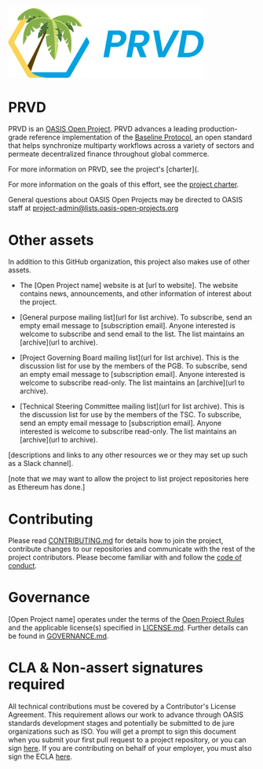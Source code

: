 <img src="artwork/prvd.png" width="400">

# PRVD

PRVD is an [OASIS Open Project](https://oasis-open-projects.org/). PRVD advances a leading production-grade reference implementation of the [Baseline Protocol](http://baseline-protocol.org/), an open standard that helps synchronize multiparty workflows across a variety of sectors and permeate decentralized finance throughout global commerce.

For more information on PRVD, see the project's [charter](.

For more information on the goals of this effort, see the [project charter](https://github.com/prvd-oasis/oasis-open-project/blob/main/CHARTER.md). 

General questions about OASIS Open Projects may be directed to OASIS staff at project-admin@lists.oasis-open-projects.org

# Other assets

In addition to this GitHub organization, this project also makes use of other assets. 

- The [Open Project name] website is at [url to website]. The website contains news, announcements, and other information of interest about the project. 

- [General purpose mailing list](url for list archive). To subscribe, send an empty email message to [subscription email]. Anyone interested is welcome to subscribe and send email to the list. The list maintains an [archive](url to archive).

- [Project Governing Board mailing list](url for list archive). This is the discussion list for use by the members of the PGB. To subscribe, send an empty email message to [subscription email]. Anyone interested is welcome to subscribe read-only. The list maintains an [archive](url to archive).

- [Technical Steering Committee mailing list](url for list archive). This is the discussion list for use by the members of the TSC. To subscribe, send an empty email message to [subscription email]. Anyone interested is welcome to subscribe read-only. The list maintains an [archive](url to archive).

[descriptions and links to any other resources we or they may set up such as a Slack channel].

[note that we may want to allow the project to list project repositories here as Ethereum has done.]

# Contributing

Please read [CONTRIBUTING.md](CONTRIBUTING.md) for details how to join the project, contribute changes to our repositories and communicate with the rest of the project contributors. Please become familiar with and follow the [code of conduct](CODE-OF-CONDUCT.md).

# Governance

[Open Project name] operates under the terms of the [Open Project Rules](https://www.oasis-open.org/policies-guidelines/open-projects-process) and the applicable license(s) specified in [LICENSE.md](LICENSE.md). Further details can be found in [GOVERNANCE.md](GOVERNANCE.md).

# CLA & Non-assert signatures required

All technical contributions must be covered by a Contributor's License Agreement. This requirement allows our work to advance through OASIS standards development stages and potentially be submitted to de jure organizations such as ISO. You will get a prompt to sign this document when you submit your first pull request to a project repository, or you can sign [here](https://www.oasis-open.org/open-projects/cla/oasis-open-projects-individual-contributor-license-agreement-i-cla/). If you are contributing on behalf of your employer, you must also sign the ECLA [here](https://www.oasis-open.org/open-projects/cla/entity-cla-20210630/).
